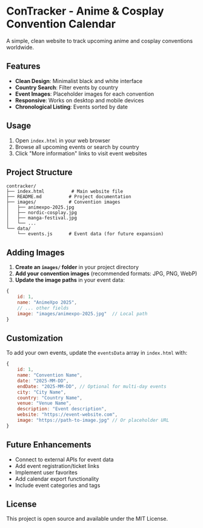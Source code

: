 # ConTracker - Anime & Cosplay Convention Calendar

A simple, clean website to track upcoming anime and cosplay conventions worldwide.

## Features

- **Clean Design**: Minimalist black and white interface
- **Country Search**: Filter events by country
- **Event Images**: Placeholder images for each convention
- **Responsive**: Works on desktop and mobile devices
- **Chronological Listing**: Events sorted by date

## Usage

1. Open `index.html` in your web browser
2. Browse all upcoming events or search by country
3. Click "More information" links to visit event websites

## Project Structure

```
contracker/
├── index.html          # Main website file
├── README.md          # Project documentation
├── images/            # Convention images
│   ├── animexpo-2025.jpg
│   ├── nordic-cosplay.jpg
│   ├── manga-festival.jpg
│   └── ...
└── data/
    └── events.js      # Event data (for future expansion)
```

## Adding Images

1. **Create an `images/` folder** in your project directory
2. **Add your convention images** (recommended formats: JPG, PNG, WebP)
3. **Update the image paths** in your event data:

```javascript
{
    id: 1,
    name: "AnimeXpo 2025",
    // ... other fields
    image: "images/animexpo-2025.jpg"  // Local path
}
```

## Customization

To add your own events, update the `eventsData` array in `index.html` with:

```javascript
{
    id: 1,
    name: "Convention Name",
    date: "2025-MM-DD",
    endDate: "2025-MM-DD", // Optional for multi-day events
    city: "City Name",
    country: "Country Name",
    venue: "Venue Name",
    description: "Event description",
    website: "https://event-website.com",
    image: "https://path-to-image.jpg" // Or placeholder URL
}
```

## Future Enhancements

- Connect to external APIs for event data
- Add event registration/ticket links
- Implement user favorites
- Add calendar export functionality
- Include event categories and tags

## License

This project is open source and available under the MIT License.